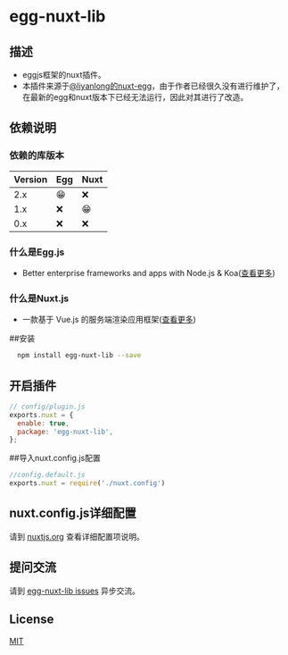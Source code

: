# egg-nuxt-lib
## 描述
- eggjs框架的nuxt插件。
- 本插件来源于[@liyanlong的nuxt-egg](https://github.com/liyanlong/nuxt-egg)，由于作者已经很久没有进行维护了，在最新的egg和nuxt版本下已经无法运行，因此对其进行了改造。
<!--
The Nuxt plugin for eggjs.
-->

## 依赖说明

### 依赖的库版本

Version | Egg | Nuxt
--- | --- | ---
2.x | 😁 |  ❌
1.x | ❌ |  😁
0.x | ❌ |  ❌

### 什么是Egg.js

- Better enterprise frameworks and apps with Node.js & Koa([查看更多](https://eggjs.org/zh-cn/intro/))

### 什么是Nuxt.js
- 一款基于 Vue.js 的服务端渲染应用框架([查看更多](https://nuxtjs.org/guide))
<!--

如果有依赖其它插件，请在这里特别说明。如

- egg.js
- nuxt.js

-->
##安装
```bash
  npm install egg-nuxt-lib --save
```

## 开启插件

```javascript
// config/plugin.js
exports.nuxt = {
  enable: true,
  package: 'egg-nuxt-lib',
};
```

##导入nuxt.config.js配置
```javascript
//config.default.js
exports.nuxt = require('./nuxt.config')
```

## nuxt.config.js详细配置

请到 [nuxtjs.org](https://nuxtjs.org/guide/configuration) 查看详细配置项说明。


## 提问交流

请到 [egg-nuxt-lib issues](https://github.com/doubi-NO1/egg-nuxt/issues) 异步交流。
## License

[MIT](LICENSE)
